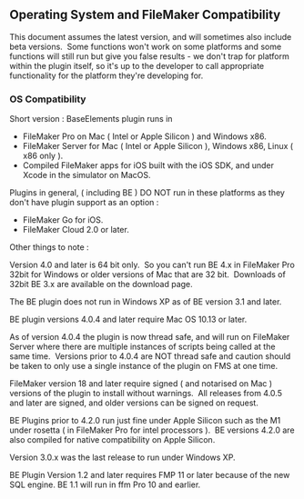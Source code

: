 ## Operating System and FileMaker Compatibility

This document assumes the latest version, and will sometimes also include beta versions.  Some functions won't work on some platforms and some functions will still run but give you false results - we don't trap for platform within the plugin itself, so it's up to the developer to call appropriate functionality for the platform they're developing for.

### OS Compatibility

Short version : BaseElements plugin runs in

- FileMaker Pro on Mac ( Intel or Apple Silicon ) and Windows x86.
- FileMaker Server for Mac ( Intel or Apple Silicon ), Windows x86, Linux ( x86 only ).
- Compiled FileMaker apps for iOS built with the iOS SDK, and under Xcode in the simulator on MacOS.

Plugins in general, ( including BE ) DO NOT run in these platforms as they don't have plugin support as an option :

- FileMaker Go for iOS.
- FileMaker Cloud 2.0 or later.

Other things to note :

Version 4.0 and later is 64 bit only.  So you can't run BE 4.x in FileMaker Pro 32bit for Windows or older versions of Mac that are 32 bit.  Downloads of 32bit BE 3.x are available on the download page.

The BE plugin does not run in Windows XP as of BE version 3.1 and later.

BE plugin versions 4.0.4 and later require Mac OS 10.13 or later.

As of version 4.0.4 the plugin is now thread safe, and will run on FileMaker Server where there are multiple instances of scripts being called at the same time.  Versions prior to 4.0.4 are NOT thread safe and caution should be taken to only use a single instance of the plugin on FMS at one time.

FileMaker version 18 and later require signed ( and notarised on Mac ) versions of the plugin to install without warnings.  All releases from 4.0.5 and later are signed, and older versions can be signed on request.

BE Plugins prior to 4.2.0 run just fine under Apple Silicon such as the M1 under rosetta ( in FileMaker Pro for intel processors ).  BE versions 4.2.0 are also compiled for native compatibility on Apple Silicon.

Version 3.0.x was the last release to run under Windows XP.

BE Plugin Version 1.2 and later requires FMP 11 or later because of the new SQL engine. BE 1.1 will run in ffm Pro 10 and earlier.
